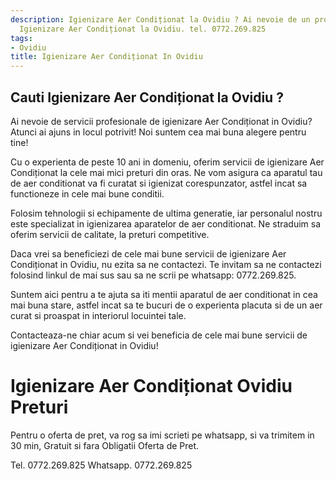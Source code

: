 ```yaml
---
description: Igienizare Aer Condiționat la Ovidiu ? Ai nevoie de un profesionist in
  Igienizare Aer Condiționat la Ovidiu. tel. 0772.269.825
tags:
- Ovidiu
title: Igienizare Aer Condiționat In Ovidiu
---
```



## Cauti Igienizare Aer Condiționat la Ovidiu ?

Ai nevoie de servicii profesionale de igienizare Aer Condiționat in Ovidiu? Atunci ai ajuns in locul potrivit! Noi suntem cea mai buna alegere pentru tine! 

Cu o experienta de peste 10 ani in domeniu, oferim servicii de igienizare Aer Condiționat la cele mai mici preturi din oras. Ne vom asigura ca aparatul tau de aer conditionat va fi curatat si igienizat corespunzator, astfel incat sa functioneze in cele mai bune conditii. 

Folosim tehnologii si echipamente de ultima generatie, iar personalul nostru este specializat in igienizarea aparatelor de aer conditionat. Ne straduim sa oferim servicii de calitate, la preturi competitive. 

Daca vrei sa beneficiezi de cele mai bune servicii de igienizare Aer Condiționat in Ovidiu, nu ezita sa ne contactezi. Te invitam sa ne contactezi folosind linkul de mai sus sau sa ne scrii pe whatsapp: 0772.269.825. 

Suntem aici pentru a te ajuta sa iti mentii aparatul de aer conditionat in cea mai buna stare, astfel incat sa te bucuri de o experienta placuta si de un aer curat si proaspat in interiorul locuintei tale. 

Contacteaza-ne chiar acum si vei beneficia de cele mai bune servicii de igienizare Aer Condiționat in Ovidiu!

# Igienizare Aer Condiționat Ovidiu Preturi
Pentru o oferta de pret, va rog sa imi scrieti pe whatsapp, si va trimitem in 30 min, Gratuit si fara Obligatii Oferta de Pret.

Tel. 0772.269.825
Whatsapp. 0772.269.825